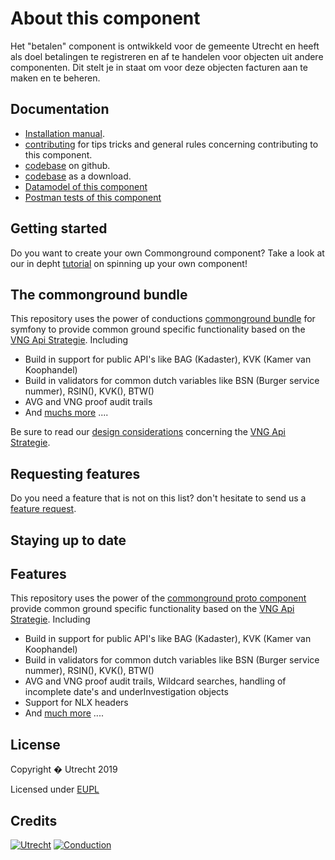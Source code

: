 # About this component

Het "betalen" component is ontwikkeld voor de gemeente Utrecht en heeft als doel betalingen te registreren en af te handelen voor objecten uit andere componenten. Dit stelt je in staat om voor deze objecten facturen aan te maken en te beheren.

## Documentation

- [Installation manual](https://github.com/ConductionNL/betalencomponent/blob/master/INSTALLATION.md).
- [contributing](https://github.com/ConductionNL/betalencomponent/blob/master/CONTRIBUTING.md) for tips tricks and general rules concerning contributing to this component.
- [codebase](https://github.com/ConductionNL/betalencomponent) on github.
- [codebase](https://github.com/ConductionNL/betalencomponent/archive/master.zip) as a download.
- [Datamodel of this component](api/public/schema/datamodel.pdf)
- [Postman tests of this component](api/public/schema/bc.postman_collection.json)

Getting started
-------
Do you want to create your own Commonground component? Take a look at our in depht [tutorial](TUTORIAL.md) on spinning up your own component!

The commonground bundle
-------
This repository uses the power of conductions [commonground bundle](https://packagist.org/packages/conduction/commongroundbundle) for symfony to provide common ground specific functionality based on the [VNG Api Strategie](https://docs.geostandaarden.nl/api/API-Strategie/). Including  

* Build in support for public API's like BAG (Kadaster), KVK (Kamer van Koophandel)
* Build in validators for common dutch variables like BSN (Burger service nummer), RSIN(), KVK(), BTW()
* AVG and VNG proof audit trails
* And [muchs more](https://packagist.org/packages/conduction/commongroundbundle) .... 

Be sure to read our [design considerations](/design.md) concerning the [VNG Api Strategie](https://docs.geostandaarden.nl/api/API-Strategie/). 


Requesting features
-------
Do you need a feature that is not on this list? don't hesitate to send us a [feature request](https://github.com/ConductionNL/commonground-component/issues/new?assignees=&labels=&template=feature_request.md&title=).  

Staying up to date
-------

## Features
This repository uses the power of the [commonground proto component](https://github.com/ConductionNL/commonground-component) provide common ground specific functionality based on the [VNG Api Strategie](https://docs.geostandaarden.nl/api/API-Strategie/). Including  

* Build in support for public API's like BAG (Kadaster), KVK (Kamer van Koophandel)
* Build in validators for common dutch variables like BSN (Burger service nummer), RSIN(), KVK(), BTW()
* AVG and VNG proof audit trails, Wildcard searches, handling of incomplete date's and underInvestigation objects
* Support for NLX headers
* And [much more](https://github.com/ConductionNL/commonground-component) .... 

## License

Copyright � Utrecht 2019

Licensed under [EUPL](https://github.com/ConductionNL/betalencomponent/blob/master/LICENSE.md)

## Credits

[![Utrecht](https://raw.githubusercontent.com/ConductionNL/betalencomponent/master/resources/logo-utrecht.svg?sanitize=true "Utrecht")](https://www.utrecht.nl/)
[![Conduction](https://raw.githubusercontent.com/ConductionNL/betalencomponent/master/resources/logo-conduction.svg?sanitize=true "Conduction")](https://www.conduction.nl/)



